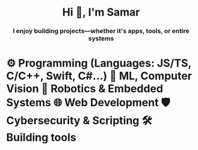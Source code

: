 <h1 align="center">Hi 👋, I'm Samar</h1>
<h3 align="center">I enjoy building projects—whether it's apps, tools, or entire systems</h3>
<h1 align="left">
⚙️ Programming (Languages: JS/TS, C/C++, Swift, C#...)
🤖 ML, Computer Vision
🧠 Robotics & Embedded Systems
🌐 Web Development
🛡️ Cybersecurity & Scripting
🛠️ Building tools 
</h1>
